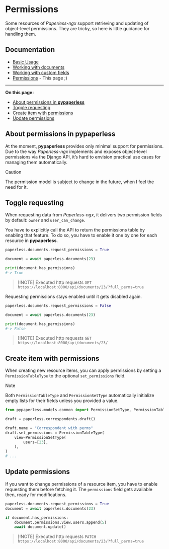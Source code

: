 # Permissions

Some resources of *Paperless-ngx* support retrieving and updating of object-level permissions. They are tricky, so here is little guidance for handling them.

## Documentation

* [Basic Usage](1_basic_usage.md)
* [Working with documents](2_documents.md)
* [Working with custom fields](3_custom_fields.md)
* [Permissions](4_permissions.md) - This page ;)

---

**On this page:**

- [About permissions in **pypaperless**](#about-permissions-in-pypaperless)
- [Toggle requesting](#toggle-requesting)
- [Create item with permissions](#create-item-with-permissions)
- [Update permissions](#update-permissions)

## About permissions in **pypaperless**

At the moment, **pypaperless** provides only minimal support for permissions. Due to the way *Paperless-ngx* implements and exposes object-level permissions via the Django API, it’s hard to envision practical use cases for managing them automatically.

> [!CAUTION]
> The permission model is subject to change in the future, when I feel the need for it.

## Toggle requesting

When requesting data from *Paperless-ngx*, it delivers two permission fields by default: `owner` and `user_can_change`.

You have to explicitly call the API to return the permissions table by enabling that feature. To do so, you have to enable it one by one for each resource in **pypaperless**.

```python
paperless.documents.request_permissions = True

document = await paperless.documents(23)

print(document.has_permissions)
#-> True
```

> [!NOTE] Executed http requests
> `GET` `https://localhost:8000/api/documents/23/?full_perms=true`

Requesting permissions stays enabled until it gets disabled again.

```python
paperless.documents.request_permissions = False

document = await paperless.documents(23)

print(document.has_permissions)
#-> False
```

> [!NOTE] Executed http requests
> `GET` `https://localhost:8000/api/documents/23/`

## Create item with permissions

When creating new resource items, you can apply permissions by setting a `PermissionTableType` to the optional `set_permissions` field.

> [!NOTE]
> Both `PermissionTableType` and `PermissionSetType` automatically initialize empty lists for their fields unless you provided a value.

```python
from pypaperless.models.common import PermissionSetType, PermissionTableType

draft = paperless.correspondents.draft()

draft.name = "Correspondent with perms"
draft.set_permissions = PermissionTableType(
    view=PermissionSetType(
        users=[23],
    ),
)
# ...
```

## Update permissions

If you want to change permissions of a resource item, you have to enable requesting them before fetching it. The `permissions` field gets available then, ready for modifications.

```python
paperless.documents.request_permissions = True
document = await paperless.documents(23)

if document.has_permissions:
    document.permissions.view.users.append(5)
    await document.update()
```

> [!NOTE] Executed http requests
> `PATCH` `https://localhost:8000/api/documents/23/?full_perms=true`
